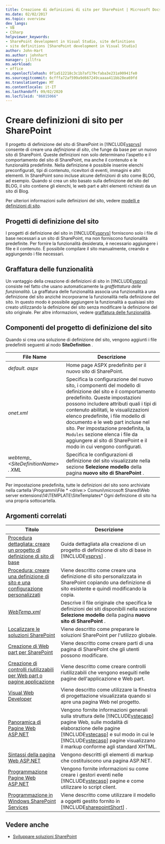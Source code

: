 ```yaml
---
title: Creazione di definizioni di sito per SharePoint | Microsoft Docs
ms.date: 02/02/2017
ms.topic: overview
dev_langs:
- VB
- CSharp
helpviewer_keywords:
- SharePoint development in Visual Studio, site definitions
- site definitions [SharePoint development in Visual Studio]
author: John-Hart
ms.author: johnhart
manager: jillfra
ms.workload:
- office
ms.openlocfilehash: 0f1a512218c3c1b7af179cfaba3e231a90941fe0
ms.sourcegitcommit: 6cfffa72af599a9d667249caaaa411bb28ea69fd
ms.translationtype: MT
ms.contentlocale: it-IT
ms.lasthandoff: 09/02/2020
ms.locfileid: "86015066"
---
```

# <a name="create-site-definitions-for-sharepoint"></a>Creare definizioni di sito per SharePoint
  Il progetto di definizione del sito di SharePoint in [!INCLUDE[vsprvs](../sharepoint/includes/vsprvs-md.md)] consente di creare una *definizione di sito*, che funge da base per un nuovo sito di SharePoint. Queste definizioni non solo determinano l'aspetto e il comportamento del sito di SharePoint, ma anche il contenuto e le funzionalità predefinite. Nella definizione è possibile inserire elenchi preconfigurati, tipi di contenuto, ricevitori di eventi, immagini e altri elementi. In SharePoint sono incluse alcune definizioni di sito come BLOG, ad esempio. Quando si crea un sito basato sulla definizione del sito del BLOG, il sito contiene gli elenchi, le web part e altri elementi richiesti da un sito di Blog.

 Per ulteriori informazioni sulle definizioni del sito, vedere [modelli e definizioni di sito](/previous-versions/office/developer/sharepoint-2010/ms434313(v=office.14)).

## <a name="site-definition-projects"></a>Progetti di definizione del sito
 I progetti di definizione del sito in [!INCLUDE[vsprvs](../sharepoint/includes/vsprvs-md.md)] forniscono solo i file di base necessari a un sito di SharePoint, ma non forniscono funzionalità predefinite. Per fornire la funzionalità desiderata, è necessario aggiungere i file e il contenuto. È possibile compilare il sito manualmente, creando e aggiungendo i file necessari.

## <a name="feature-stapling"></a>Graffatura delle funzionalità
 Un vantaggio della creazione di definizioni di sito in [!INCLUDE[vsprvs](../sharepoint/includes/vsprvs-md.md)] consiste nel fatto che usano automaticamente la *graffettatura delle funzionalità*. La graffatura delle funzionalità associa una funzionalità a una definizione del sito anziché incorporarne la funzionalità nella definizione del sito. In questo modo è possibile aggiungere la funzionalità a qualsiasi sito creato utilizzando la definizione del sito senza modificare la definizione del sito originale. Per altre informazioni, vedere [graffatura delle funzionalità](/previous-versions/office/developer/sharepoint-2007/bb861862(v=office.12)).

## <a name="site-definition-project-components"></a>Componenti del progetto di definizione del sito
 Quando si crea una soluzione di definizione del sito, vengono aggiunti i file predefiniti seguenti al nodo **SiteDefinition** .

|File Name|Descrizione|
|---------------|-----------------|
|*default. aspx*|Home page ASPX predefinito per il nuovo sito di SharePoint.|
|*onet.xml*|Specifica la configurazione del nuovo sito, i componenti del modello di definizione del sito e il comportamento predefinito. Queste impostazioni possono includere attributi quali i tipi di contenuto abilitati, le visualizzazioni elenco predefinite, i file modello di documento e le web part incluse nel sito. Per impostazione predefinita, la `Modules` sezione elenca i file da aggiungere al sito di SharePoint e il modo in cui vengono configurati.|
|*webtemp_ \<SiteDefinitionName> . XML*|Specifica le configurazioni di definizione del sito visualizzate nella sezione **Selezione modello** della pagina **nuovo sito di SharePoint** .|

 Per impostazione predefinita, tutte le definizioni del sito sono archiviate nella cartella \Programmi\File * \<drive:> Comuni\microsoft Shared\Web server extensions\14\TEMPLATE\SiteTemplates* Ogni definizione di sito ha una propria sottocartella.

## <a name="related-topics"></a>Argomenti correlati

|Titolo|Descrizione|
|-----------|-----------------|
|[Procedura dettagliata: creare un progetto di definizione di sito di base](../sharepoint/walkthrough-create-a-basic-site-definition-project.md)|Guida dettagliata alla creazione di un progetto di definizione di sito di base in [!INCLUDE[vsprvs](../sharepoint/includes/vsprvs-md.md)] .|
|[Procedura: creare una definizione di sito e una configurazione personalizzati](/previous-versions/office/developer/sharepoint-2010/ms454677(v=office.14))|Viene descritto come creare una definizione di sito personalizzata in SharePoint copiando una definizione di sito esistente e quindi modificando la copia.|
|[*WebTemp.xml*](/previous-versions/office/developer/sharepoint-2010/ms447717(v=office.14))|Descrive il file originale che specifica le definizioni dei siti disponibili nella sezione **Selezione modello** della pagina **nuovo sito di SharePoint** .|
|[Localizzare le soluzioni SharePoint](../sharepoint/localizing-sharepoint-solutions.md)|Viene descritto come preparare le soluzioni SharePoint per l'utilizzo globale.|
|[Creazione di Web part per SharePoint](../sharepoint/creating-web-parts-for-sharepoint.md)|Viene descritto come creare parti di una pagina di SharePoint che gli utenti possono modificare.|
|[Creazione di controlli riutilizzabili per Web part o pagine applicazione](../sharepoint/creating-reusable-controls-for-web-parts-or-application-pages.md)|Viene descritto come creare controlli riutilizzabili che vengono eseguiti nelle pagine dell'applicazione e Web part.|
|[Visual Web Developer](/previous-versions/visualstudio/visual-studio-2010/ms178093(v=vs.100))|Viene descritto come utilizzare la finestra di progettazione visualizzata quando si apre una pagina Web nel progetto.|
|[Panoramica di Pagine Web ASP.NET](/previous-versions/aspnet/428509ah(v=vs.100))|Vengono fornite informazioni generali sulla struttura delle [!INCLUDE[vstecasp](../sharepoint/includes/vstecasp-md.md)] pagine Web, sulle modalità di elaborazione delle pagine [!INCLUDE[vstecasp](../sharepoint/includes/vstecasp-md.md)] e sul modo in cui le [!INCLUDE[vstecasp](../sharepoint/includes/vstecasp-md.md)] pagine visualizzano il markup conforme agli standard XHTML.|
|[Sintassi della pagina Web ASP.NET](/previous-versions/aspnet/k33801s3(v=vs.100))|Vengono descritti gli elementi di markup che costituiscono una pagina ASP.NET.|
|[Programmazione Pagine Web ASP.NET](/previous-versions/aspnet/0yt4zca8(v=vs.100))|Vengono fornite informazioni su come creare i gestori eventi nelle [!INCLUDE[vstecasp](../sharepoint/includes/vstecasp-md.md)] pagine e come utilizzare lo script client.|
|[Programmazione in Windows SharePoint Services](/previous-versions/office/developer/sharepoint-services/ms430674(v=office.12))|Viene descritto come utilizzare il modello a oggetti gestito fornito in [!INCLUDE[sharepointShort](../sharepoint/includes/sharepointshort-md.md)] .|

## <a name="see-also"></a>Vedere anche
- [Sviluppare soluzioni SharePoint](../sharepoint/developing-sharepoint-solutions.md)
